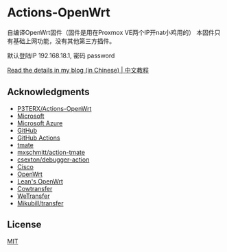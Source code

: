 # Actions-OpenWrt

自编译OpenWrt固件（固件是用在Proxmox VE两个IP开nat小鸡用的）
本固件只有基础上网功能，没有其他第三方插件。

默认登陆IP 192.168.18.1, 密码 password

[Read the details in my blog (in Chinese) | 中文教程](https://p3terx.com/archives/build-openwrt-with-github-actions.html)

## Acknowledgments


- [P3TERX/Actions-OpenWrt](https://github.com/P3TERX/Actions-OpenWrt)
- [Microsoft](https://www.microsoft.com)
- [Microsoft Azure](https://azure.microsoft.com)
- [GitHub](https://github.com)
- [GitHub Actions](https://github.com/features/actions)
- [tmate](https://github.com/tmate-io/tmate)
- [mxschmitt/action-tmate](https://github.com/mxschmitt/action-tmate)
- [csexton/debugger-action](https://github.com/csexton/debugger-action)
- [Cisco](https://www.cisco.com/)
- [OpenWrt](https://github.com/openwrt/openwrt)
- [Lean's OpenWrt](https://github.com/coolsnowwolf/lede)
- [Cowtransfer](https://cowtransfer.com)
- [WeTransfer](https://wetransfer.com/)
- [Mikubill/transfer](https://github.com/Mikubill/transfer)

## License

[MIT](https://github.com/m1911/OpenWrt-Build/blob/main/LICENSE)
